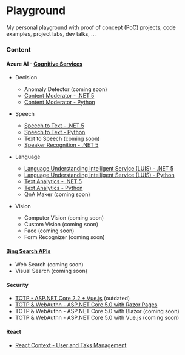# Playground

My personal playground with proof of concept (PoC) projects, code examples, project labs, dev talks, ...

### Content

#### Azure AI - [Cognitive Services](https://azure.microsoft.com/en-us/services/cognitive-services)

- Decision
  - Anomaly Detector (coming soon)
  - [Content Moderator - .NET 5](src/azure-cognitive-services-content-moderator-dotnet)
  - [Content Moderator - Python](src/azure-cognitive-services-content-moderator-python)

- Speech
  - [Speech to Text - .NET 5](src/azure-cognitive-services-speech-dotnet)
  - [Speech to Text - Python](src/azure-cognitive-services-speech-python)
  - Text to Speech (coming soon)
  - [Speaker Recognition - .NET 5](src/azure-cognitive-services-speaker-recognition-dotnet)

- Language
  - [Language Understanding Intelligent Service (LUIS) - .NET 5](src/azure-cognitive-services-luis-dotnet)
  - [Language Understanding Intelligent Service (LUIS) - Python](src/azure-cognitive-services-luis-python)
  - [Text Analytics - .NET 5](src/azure-cognitive-services-text-analytics-dotnet)
  - [Text Analytics - Python](src/azure-cognitive-services-text-analytics-python)
  - QnA Maker (coming soon)

- Vision
  - Computer Vision (coming soon)
  - Custom Vision (coming soon)
  - Face (coming soon)
  - Form Recognizer (coming soon)

#### [Bing Search APIs](https://www.microsoft.com/en-us/bing/apis)

- Web Search (coming soon)
- Visual Search (coming soon)

#### Security

- [TOTP - ASP.NET Core 2.2 + Vue.js](src/aspnet-core-vue-security-totp) (outdated)
- [TOTP & WebAuthn - ASP.NET Core 5.0 with Razor Pages](src/aspnet-core-razor-pages-security-webauthn)
- TOTP & WebAuthn - ASP.NET Core 5.0 with Blazor (coming soon)
- TOTP & WebAuthn - ASP.NET Core 5.0 with Vue.js (coming soon)

#### React

- [React Context - User and Taks Management](src/react-context)
